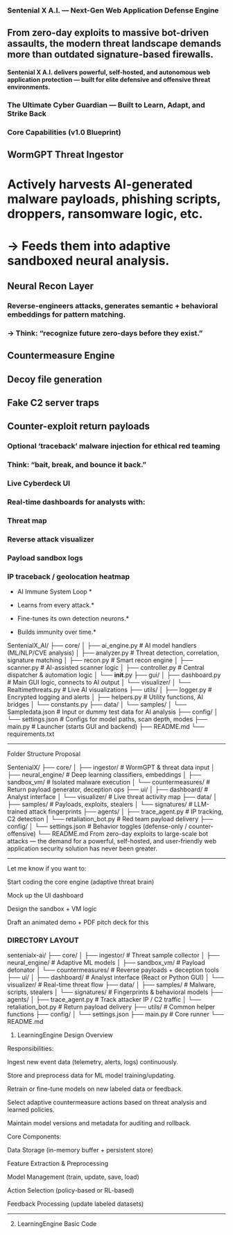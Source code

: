 ### Sentenial X A.I. — Next-Gen Web Application Defense Engine

## From zero-day exploits to massive bot-driven assaults, the modern threat landscape demands more than outdated signature-based firewalls.

#### Sentenial X A.I. delivers powerful, self-hosted, and autonomous web application protection — built for elite defensive and offensive threat environments.

### The Ultimate Cyber Guardian — Built to Learn, Adapt, and Strike Back

### Core Capabilities (v1.0 Blueprint)

## WormGPT Threat Ingestor

# Actively harvests AI-generated malware payloads, phishing scripts, droppers, ransomware logic, etc.
# → Feeds them into adaptive sandboxed neural analysis.

## Neural Recon Layer
### Reverse-engineers attacks, generates semantic + behavioral embeddings for pattern matching.
### → Think: “recognize future zero-days before they exist.”

## Countermeasure Engine

## Decoy file generation

## Fake C2 server traps

## Counter-exploit return payloads

### Optional ‘traceback’ malware injection for ethical red teaming
### Think: “bait, break, and bounce it back.” 


### Live Cyberdeck UI

### Real-time dashboards for analysts with:

### Threat map

### Reverse attack visualizer

### Payload sandbox logs

### IP traceback / geolocation heatmap


* AI Immune System Loop *

* Learns from every attack.*

* Fine-tunes its own detection neurons.*

* Builds immunity over time.*


SentenialX_AI/
├── core/
│   ├── ai_engine.py         # AI model handlers (ML/NLP/CVE analysis)
│   ├── analyzer.py          # Threat detection, correlation, signature matching
│   ├── recon.py             # Smart recon engine
│   ├── scanner.py           # AI-assisted scanner logic
│   ├── controller.py        # Central dispatcher & automation logic
│   └── __init__.py
├── gui/
│   ├── dashboard.py         # Main GUI logic, connects to AI output
│   └── visualizer/
│       └── Realtimethreats.py # Live AI visualizations
├── utils/
│   ├── logger.py            # Encrypted logging and alerts
│   ├── helpers.py           # Utility functions, AI bridges
│   └── constants.py
├── data/
│   └── samples/
│       └── Sampledata.json  # Input or dummy test data for AI analysis
├── config/
│   └── settings.json        # Configs for model paths, scan depth, modes
├── main.py                  # Launcher (starts GUI and backend)
├── README.md
└── requirements.txt

---

Folder Structure Proposal

SentenialX/
├── core/
│   ├── ingestor/              # WormGPT & threat data input
│   ├── neural_engine/         # Deep learning classifiers, embeddings
│   ├── sandbox_vm/            # Isolated malware execution
│   └── countermeasures/       # Return payload generator, deception ops
├── ui/
│   ├── dashboard/             # Analyst interface
│   └── visualizer/            # Live threat activity map
├── data/
│   ├── samples/               # Payloads, exploits, stealers
│   └── signatures/            # LLM-trained attack fingerprints
├── agents/
│   ├── trace_agent.py         # IP tracking, C2 detection
│   └── retaliation_bot.py     # Red team payload delivery
├── config/
│   └── settings.json          # Behavior toggles (defense-only / counter-offensive)
└── README.md
From zero-day exploits to large-scale bot attacks — the demand for a powerful, self-hosted, and user-friendly web application security solution has never been greater.


---

Let me know if you want to:

Start coding the core engine (adaptive threat brain)

Mock up the UI dashboard

Design the sandbox + VM logic

Draft an animated demo + PDF pitch deck for this


### DIRECTORY LAYOUT ###

sentenialx-ai/
├── core/
│   ├── ingestor/              # Threat sample collector
│   ├── neural_engine/         # Adaptive ML models
│   ├── sandbox_vm/            # Payload detonator
│   └── countermeasures/       # Reverse payloads + deception tools
├── ui/
│   ├── dashboard/             # Analyst interface (React or Python GUI)
│   └── visualizer/            # Real-time threat flow
├── data/
│   ├── samples/               # Malware, scripts, stealers
│   └── signatures/            # Fingerprints & behavioral models
├── agents/
│   ├── trace_agent.py         # Track attacker IP / C2 traffic
│   └── retaliation_bot.py     # Return payload delivery
├── utils/                     # Common helper functions
├── config/
│   └── settings.json
├── main.py                    # Core runner
└── README.md

1. LearningEngine Design Overview

Responsibilities:

Ingest new event data (telemetry, alerts, logs) continuously.

Store and preprocess data for ML model training/updating.

Retrain or fine-tune models on new labeled data or feedback.

Select adaptive countermeasure actions based on threat analysis and learned policies.

Maintain model versions and metadata for auditing and rollback.


Core Components:

Data Storage (in-memory buffer + persistent store)

Feature Extraction & Preprocessing

Model Management (train, update, save, load)

Action Selection (policy-based or RL-based)

Feedback Processing (update labeled datasets)



---

2. LearningEngine Basic Code
